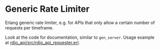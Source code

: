 # Generic Rate Limiter

Erlang generic rate limiter, e.g. for APIs that only allow a certain number of requests per timeframe.

Look at the code for documentation, similar to `gen_server`. Usage example at [rdio_api/src/rdio_api_requester.erl](https://github.com/luisgerhorst/rdio_api/blob/1c6ec5f3146bdf424d06b6b1fa0fb2c414502081/src/rdio_api_requester.erl).
